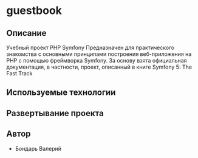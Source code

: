 # guestbook
## Описание
Учебный проект PHP Symfony 
Предназначен для практического знакомства с основными принципами построения веб-приложения на PHP с помощью фреймворка Symfony. 
За основу взята официальная документация, в частности, проект, описанный в книге Symfony 5: The Fast Track
## Используемые технологии

## Развертывание проекта

## Автор
- Бондарь Валерий

